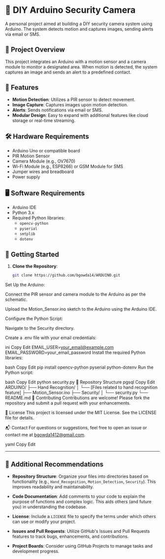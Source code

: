 # 🔐 DIY Arduino Security Camera

A personal project aimed at building a DIY security camera system using Arduino. The system detects motion and captures images, sending alerts via email or SMS.

## 📸 Project Overview

This project integrates an Arduino with a motion sensor and a camera module to monitor a designated area. When motion is detected, the system captures an image and sends an alert to a predefined contact.

## 🧰 Features

- **Motion Detection**: Utilizes a PIR sensor to detect movement.
- **Image Capture**: Captures images upon motion detection.
- **Alerts**: Sends notifications via email or SMS.
- **Modular Design**: Easy to expand with additional features like cloud storage or real-time streaming.

## 🛠️ Hardware Requirements

- Arduino Uno or compatible board
- PIR Motion Sensor
- Camera Module (e.g., OV7670)
- Wi-Fi Module (e.g., ESP8266) or GSM Module for SMS
- Jumper wires and breadboard
- Power supply

## 🖥️ Software Requirements

- Arduino IDE
- Python 3.x
- Required Python libraries:
  - `opencv-python`
  - `pyserial`
  - `smtplib`
  - `dotenv`

## 🚀 Getting Started

1. **Clone the Repository**:
   ```bash
   git clone https://github.com/bgowda14/ARDUINO.git
Set Up the Arduino:

Connect the PIR sensor and camera module to the Arduino as per the schematic.

Upload the Motion_Sensor.ino sketch to the Arduino using the Arduino IDE.

Configure the Python Script:

Navigate to the Security directory.

Create a .env file with your email credentials:

ini
Copy
Edit
EMAIL_USER=your_email@example.com
EMAIL_PASSWORD=your_email_password
Install the required Python libraries:

bash
Copy
Edit
pip install opencv-python pyserial python-dotenv
Run the Python script:

bash
Copy
Edit
python security.py
📁 Repository Structure
pgsql
Copy
Edit
ARDUINO/
├── Hand Recognition/
│   └── [Files related to hand recognition feature]
├── Motion_Sensor.ino
├── Security/
│   └── security.py
└── README.md
🤝 Contributing
Contributions are welcome! Please fork the repository and submit a pull request with your enhancements.

📄 License
This project is licensed under the MIT License. See the LICENSE file for details.

📬 Contact
For questions or suggestions, feel free to open an issue or contact me at bgowda1412@gmail.com.

yaml
Copy
Edit

---

## 🧹 Additional Recommendations

- **Repository Structure**: Organize your files into directories based on functionality (e.g., `Hand_Recognition`, `Motion_Detection`, `Security`). This improves readability and maintainability.

- **Code Documentation**: Add comments to your code to explain the purpose of functions and complex logic. This aids others (and future you) in understanding the codebase.

- **License**: Include a `LICENSE` file to specify the terms under which others can use or modify your project.

- **Issues and Pull Requests**: Utilize GitHub's Issues and Pull Requests features to track bugs, enhancements, and contributions.

- **Project Boards**: Consider using GitHub Projects to manage tasks and development progress.

 

